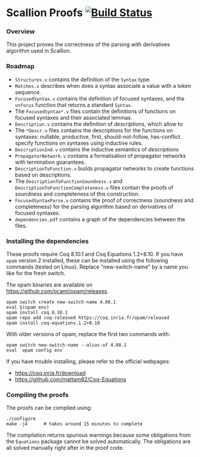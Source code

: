 # Scallion Proofs [![Build Status][larabot-img]][larabot-ref]

### Overview

This project proves the correctness of the parsing with derivatives
algorithm used in Scallion.

### Roadmap

* `Structures.v` contains the definition of the `Syntax` type.
* `Matches.v` describes when does a syntax associate a value with a token sequence.
* `FocusedSyntax.v` contains the definition of focused syntaxes, and the `unfocus` function that returns a standard `Syntax`.
* The `FocusedSyntax*.v` files contain the definitions of functions on
  focused syntaxes and their associated lemmas.
* `Description.v` contains the definition of *descriptions*, which allow to
* The `*Descr.v` files contains the descriptions for the functions on syntaxes: nullable, productive, first, should-not-follow, has-conflict.
  specify functions on syntaxes using inductive rules.
* `DescriptionInd.v` contains the inductive semantics of *descriptions*
* `PropagatorNetwork.v` contains a formalisation of propagator networks with
  termination guarantees.
* `DescriptionToFunction.v` builds propagator networks to create functions
  based on descriptions.
* The `DescriptionToFunctionSoundness.v` and `DescriptionToFunctionCompleteness.v` files contain the proofs of soundness
  and completeness of this construction.
* `FocusedSyntaxParse.v` contains the proof of correctness (soundness and
  completeness) for the parsing algorithm based on derivatives of focused syntaxes.
* `dependencies.pdf` contains a graph of the dependencies between the files.


### Installing the dependencies

These proofs require Coq 8.10.1 and Coq Equations 1.2+8.10. If you have `opam`
version 2 installed, these can be installed using the following commands (tested
on Linux). Replace "new-switch-name" by a name you like for the fresh switch.

The opam binaries are available on https://github.com/ocaml/opam/releases.

```
opam switch create new-switch-name 4.08.1
eval $(opam env)
opam install coq.8.10.1
opam repo add coq-released https://coq.inria.fr/opam/released
opam install coq-equations.1.2+8.10
```

With older versions of opam, replace the first two commands with:

```
opam switch new-switch-name --alias-of 4.08.1
eval `opam config env`
```


If you have trouble installing, please refer to the official webpages:
* https://coq.inria.fr/download
* https://github.com/mattam82/Coq-Equations


### Compiling the proofs

The proofs can be compiled using:

```
./configure
make -j4      # takes around 15 minutes to complete
```

The compilation returns spurious warnings because some obligations from the
`Equations` package cannot be solved automatically. The obligations are all
solved manually right after in the proof code.

[larabot-img]: http://laraquad4.epfl.ch:9000/epfl-lara/scallion-proofs/status/master
[larabot-ref]: http://laraquad4.epfl.ch:9000/epfl-lara/scallion-proofs/builds
